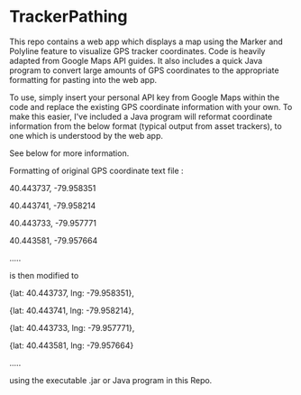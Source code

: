 # TrackerPathing
This repo contains a web app which displays a map using the Marker and Polyline feature to visualize GPS tracker coordinates. Code is heavily adapted from Google Maps API guides. It also includes a quick Java program to convert large amounts of GPS coordinates to the appropriate formatting for pasting into the web app.

To use, simply insert your personal API key from Google Maps within the code and replace the existing GPS coordinate information with your own. To make this easier, I've included a Java program will reformat coordinate information from the below format (typical output from asset trackers), to one which is understood by the web app. 

See below for more information.

Formatting of original GPS coordinate text file :

40.443737, -79.958351

40.443741, -79.958214

40.443733, -79.957771

40.443581, -79.957664

.....

is then modified to 

{lat: 40.443737, lng: -79.958351},

{lat: 40.443741, lng: -79.958214},

{lat: 40.443733, lng: -79.957771},

{lat: 40.443581, lng: -79.957664}

.....

using the executable .jar or Java program in this Repo. 

